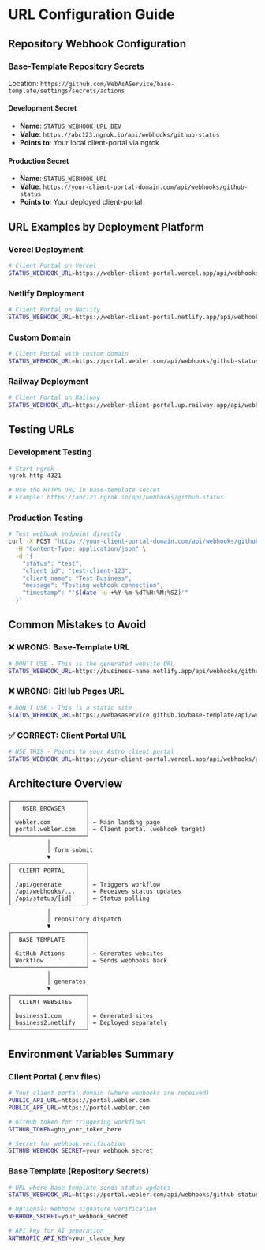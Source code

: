 # URL Configuration Guide

## Repository Webhook Configuration

### Base-Template Repository Secrets
Location: `https://github.com/WebAsAService/base-template/settings/secrets/actions`

#### Development Secret
- **Name**: `STATUS_WEBHOOK_URL_DEV`
- **Value**: `https://abc123.ngrok.io/api/webhooks/github-status`
- **Points to**: Your local client-portal via ngrok

#### Production Secret
- **Name**: `STATUS_WEBHOOK_URL`
- **Value**: `https://your-client-portal-domain.com/api/webhooks/github-status`
- **Points to**: Your deployed client-portal

## URL Examples by Deployment Platform

### Vercel Deployment
```bash
# Client Portal on Vercel
STATUS_WEBHOOK_URL=https://webler-client-portal.vercel.app/api/webhooks/github-status
```

### Netlify Deployment
```bash
# Client Portal on Netlify
STATUS_WEBHOOK_URL=https://webler-client-portal.netlify.app/api/webhooks/github-status
```

### Custom Domain
```bash
# Client Portal with custom domain
STATUS_WEBHOOK_URL=https://portal.webler.com/api/webhooks/github-status
```

### Railway Deployment
```bash
# Client Portal on Railway
STATUS_WEBHOOK_URL=https://webler-client-portal.up.railway.app/api/webhooks/github-status
```

## Testing URLs

### Development Testing
```bash
# Start ngrok
ngrok http 4321

# Use the HTTPS URL in base-template secret
# Example: https://abc123.ngrok.io/api/webhooks/github-status
```

### Production Testing
```bash
# Test webhook endpoint directly
curl -X POST "https://your-client-portal-domain.com/api/webhooks/github-status" \
  -H "Content-Type: application/json" \
  -d '{
    "status": "test",
    "client_id": "test-client-123",
    "client_name": "Test Business",
    "message": "Testing webhook connection",
    "timestamp": "'$(date -u +%Y-%m-%dT%H:%M:%SZ)'"
  }'
```

## Common Mistakes to Avoid

### ❌ WRONG: Base-Template URL
```bash
# DON'T USE - This is the generated website URL
STATUS_WEBHOOK_URL=https://business-name.netlify.app/api/webhooks/github-status
```

### ❌ WRONG: GitHub Pages URL
```bash
# DON'T USE - This is a static site
STATUS_WEBHOOK_URL=https://webasaservice.github.io/base-template/api/webhooks/github-status
```

### ✅ CORRECT: Client Portal URL
```bash
# USE THIS - Points to your Astro client portal
STATUS_WEBHOOK_URL=https://your-client-portal.vercel.app/api/webhooks/github-status
```

## Architecture Overview

```
┌─────────────────────┐
│   USER BROWSER      │
│                     │
│ webler.com          │ ← Main landing page
│ portal.webler.com   │ ← Client portal (webhook target)
└─────────────────────┘
           │
           │ form submit
           ▼
┌─────────────────────┐
│  CLIENT PORTAL      │
│                     │
│ /api/generate       │ ← Triggers workflow
│ /api/webhooks/...   │ ← Receives status updates
│ /api/status/[id]    │ ← Status polling
└─────────────────────┘
           │
           │ repository dispatch
           ▼
┌─────────────────────┐
│  BASE TEMPLATE      │
│                     │
│ GitHub Actions      │ ← Generates websites
│ Workflow            │ ← Sends webhooks back
└─────────────────────┘
           │
           │ generates
           ▼
┌─────────────────────┐
│  CLIENT WEBSITES    │
│                     │
│ business1.com       │ ← Generated sites
│ business2.netlify   │ ← Deployed separately
└─────────────────────┘
```

## Environment Variables Summary

### Client Portal (.env files)
```bash
# Your client portal domain (where webhooks are received)
PUBLIC_API_URL=https://portal.webler.com
PUBLIC_APP_URL=https://portal.webler.com

# GitHub token for triggering workflows
GITHUB_TOKEN=ghp_your_token_here

# Secret for webhook verification
GITHUB_WEBHOOK_SECRET=your_webhook_secret
```

### Base Template (Repository Secrets)
```bash
# URL where base-template sends status updates
STATUS_WEBHOOK_URL=https://portal.webler.com/api/webhooks/github-status

# Optional: Webhook signature verification
WEBHOOK_SECRET=your_webhook_secret

# API key for AI generation
ANTHROPIC_API_KEY=your_claude_key
```